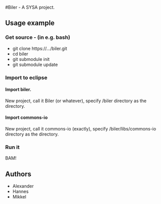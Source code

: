 #Biler - A SYSA project.

## Usage example

### Get source - (in e.g. bash)
* git clone https://.../biler.git
* cd biler
* git submodule init
* git submodule update

### Import to eclipse

#### Import biler.
New project, call it Biler (or whatever), specify /biler directory as the directory.

#### Import commons-io
New project, call it commons-io (exactly), specify /biler/libs/commons-io directory as the directory.

### Run it
BAM!

## Authors
* Alexander
* Hannes
* Mikkel

